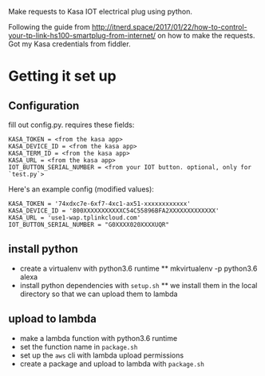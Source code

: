 Make requests to Kasa IOT electrical plug using python.

Following the guide from
http://itnerd.space/2017/01/22/how-to-control-your-tp-link-hs100-smartplug-from-internet/
on how to make the requests. Got my Kasa credentials from fiddler.

# Getting it set up
## Configuration
fill out config.py. requires these fields:
```
KASA_TOKEN = <from the kasa app>
KASA_DEVICE_ID = <from the kasa app>
KASA_TERM_ID = <from the kasa app>
KASA_URL = <from the kasa app>
IOT_BUTTON_SERIAL_NUMBER = <from your IOT button. optional, only for `test.py`>
```

Here's an example config (modified values):
```
KASA_TOKEN = '74xdxc7e-6xf7-4xc1-ax51-xxxxxxxxxxxx'
KASA_DEVICE_ID = '800XXXXXXXXXXXC54C55896BFA2XXXXXXXXXXXXX'
KASA_URL = 'use1-wap.tplinkcloud.com'
IOT_BUTTON_SERIAL_NUMBER = "G0XXXX020XXXXUQR"
```

## install python
* create a virtualenv with python3.6 runtime
** mkvirtualenv -p python3.6 alexa
* install python dependencies with `setup.sh`
** we install them in the local directory so that we can upload them to lambda


## upload to lambda
* make a lambda function with python3.6 runtime
* set the function name in `package.sh`
* set up the `aws` cli with lambda upload permissions
* create a package and upload to lambda with `package.sh`
